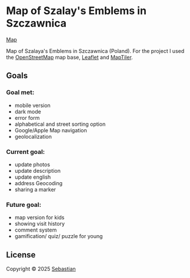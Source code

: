 # Map of Szalay's Emblems in Szczawnica

[Map](https://elseebb.github.io/map_szcz/)

Map of Szalaya's Emblems in Szczawnica (Poland). 
For the project I used the [OpenStreetMap](www.openstreetmap.org) map base, [Leaflet](https://leafletjs.com) and [MapTiler](https://www.maptiler.com/copyright/).


## Goals

### Goal met:
- mobile version
- dark mode
- error form
- alphabetical and street sorting option 
- Google/Apple Map navigation 
- geolocalization

### Current goal:
- update photos
- update description
- update english
- address Geocoding
- sharing a marker

### Future goal:
- map version for kids
- showing visit history
- comment system
- gamification/ quiz/ puzzle for young

## License
Copyright © 2025 [Sebastian](https://portfolioseebb.wordpress.com/glowna/)